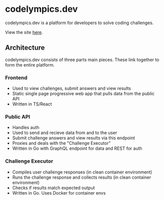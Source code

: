 # codelympics.dev

codelympics.dev is a platform for developers to solve coding challenges.

View the site [here](https://codelympics.dev).

## Architecture

codelympics.dev consists of three parts main pieces. These link together to form the entire platform.

### Frontend

- Used to view challenges, submit answers and view results
- Static single page progressive web app that pulls data from the public API
- Written in TS/React

### Public API

- Handles auth
- Used to send and recieve data from and to the user
- Submit challenge answers and view results via this endpoint
- Proxies and deals with the "Challenge Executor"
- Written in Go with GraphQL endpoint for data and REST for auth

### Challenge Executor

- Compiles user challenge responses (in clean container environment)
- Runs the challenge response and collects results (in clean container environment)
- Checks if results match expected output
- Written in Go. Uses Docker for container envs
